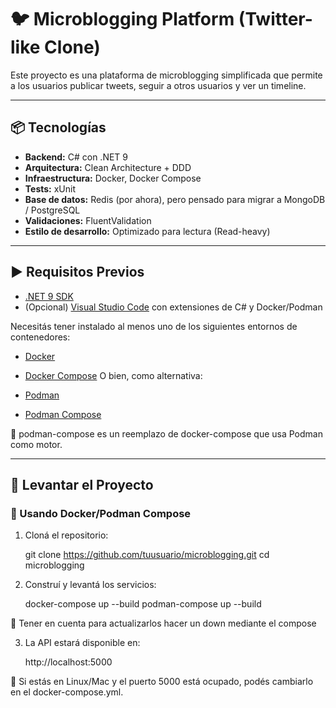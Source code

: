 # 🐦 Microblogging Platform (Twitter-like Clone)

Este proyecto es una plataforma de microblogging simplificada que permite a los usuarios publicar tweets, seguir a otros usuarios y ver un timeline.

---

## 📦 Tecnologías

- **Backend:** C# con .NET 9
- **Arquitectura:** Clean Architecture + DDD
- **Infraestructura:** Docker, Docker Compose
- **Tests:** xUnit
- **Base de datos:** Redis (por ahora), pero pensado para migrar a MongoDB / PostgreSQL
- **Validaciones:** FluentValidation
- **Estilo de desarrollo:** Optimizado para lectura (Read-heavy)

---

## ▶️ Requisitos Previos

- [.NET 9 SDK](https://dotnet.microsoft.com/en-us/download/dotnet/9.0)
- (Opcional) [Visual Studio Code](https://code.visualstudio.com/) con extensiones de C# y Docker/Podman

Necesitás tener instalado al menos uno de los siguientes entornos de contenedores:

- [Docker](https://www.docker.com/)
- [Docker Compose](https://docs.docker.com/compose/)
  O bien, como alternativa:

- [Podman](https://podman.io/)
- [Podman Compose](https://github.com/containers/podman-compose)

📌 podman-compose es un reemplazo de docker-compose que usa Podman como motor.

---

## 🚀 Levantar el Proyecto

### 🐳 Usando Docker/Podman Compose

1. Cloná el repositorio:

   git clone https://github.com/tuusuario/microblogging.git
   cd microblogging

2. Construí y levantá los servicios:

   docker-compose up --build
   podman-compose up --build

📌 Tener en cuenta para actualizarlos hacer un down mediante el compose

3. La API estará disponible en:

   http://localhost:5000

📌 Si estás en Linux/Mac y el puerto 5000 está ocupado, podés cambiarlo en el docker-compose.yml.
